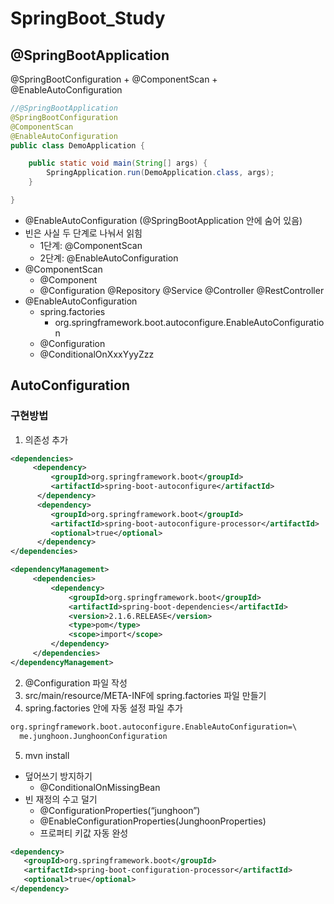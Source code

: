 # SpringBoot_Study

## @SpringBootApplication

@SpringBootConfiguration + @ComponentScan + @EnableAutoConfiguration

```java
//@SpringBootApplication
@SpringBootConfiguration
@ComponentScan
@EnableAutoConfiguration
public class DemoApplication {

    public static void main(String[] args) {
        SpringApplication.run(DemoApplication.class, args);
    }

}
```
- @EnableAutoConfiguration (@SpringBootApplication 안에 숨어 있음)
- 빈은 사실 두 단계로 나눠서 읽힘
	- 1단계: @ComponentScan
	- 2단계: @EnableAutoConfiguration
- @ComponentScan
	- @Component
	- @Configuration @Repository @Service @Controller @RestController
- @EnableAutoConfiguration
	- spring.factories
		- org.springframework.boot.autoconfigure.EnableAutoConfiguration
	- @Configuration
	- @ConditionalOnXxxYyyZzz

## AutoConfiguration

### 구현방법
1. 의존성 추가

```xml
<dependencies>
     <dependency>
         <groupId>org.springframework.boot</groupId>
         <artifactId>spring-boot-autoconfigure</artifactId>
      </dependency>
      <dependency>
         <groupId>org.springframework.boot</groupId>
         <artifactId>spring-boot-autoconfigure-processor</artifactId>
         <optional>true</optional>
      </dependency>
</dependencies>

<dependencyManagement>
     <dependencies>
         <dependency>
             <groupId>org.springframework.boot</groupId>
             <artifactId>spring-boot-dependencies</artifactId>
             <version>2.1.6.RELEASE</version>
             <type>pom</type>
             <scope>import</scope>
         </dependency>
     </dependencies>
</dependencyManagement>
```
2. @Configuration 파일 작성
3. src/main/resource/META-INF에 spring.factories 파일 만들기
4. spring.factories 안에 자동 설정 파일 추가
 
```xml
org.springframework.boot.autoconfigure.EnableAutoConfiguration=\
  me.junghoon.JunghoonConfiguration
``` 
5. mvn install


- 덮어쓰기 방지하기
	- @ConditionalOnMissingBean
- 빈 재정의 수고 덜기
	- @ConfigurationProperties(“junghoon”)
	- @EnableConfigurationProperties(JunghoonProperties)
	- 프로퍼티 키값 자동 완성
	
```xml
<dependency>
   <groupId>org.springframework.boot</groupId>
   <artifactId>spring-boot-configuration-processor</artifactId>
   <optional>true</optional>
</dependency>
```
